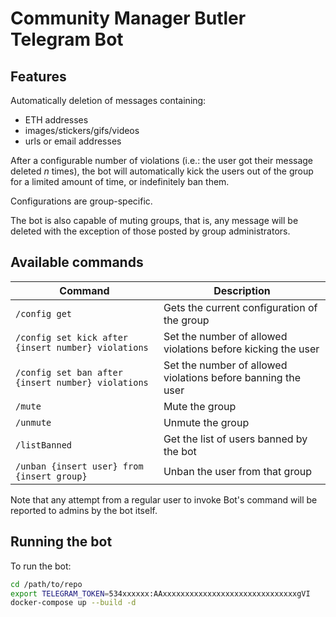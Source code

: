 # Community Manager Butler Telegram Bot


## Features

Automatically deletion of messages containing:

- ETH addresses
- images/stickers/gifs/videos
- urls or email addresses

After a configurable number of violations (i.e.: the user got their message deleted _n_ times), the bot will automatically kick the users out of the group for a limited amount of time, or indefinitely ban them.

Configurations are group-specific.

The bot is also capable of muting groups, that is, any message will be deleted with the exception of those posted by group administrators.



## Available commands

| Command | Description |
| --------| ----------- |
| `/config get` | Gets the current configuration of the group  |
| `/config set kick after {insert number} violations` | Set the number of allowed violations before kicking the user |
| `/config set ban after {insert number} violations` | Set the number of allowed violations before banning the user |
| `/mute` | Mute the group |
| `/unmute` | Unmute the group |
| `/listBanned` | Get the list of users banned by the bot |
| `/unban {insert user} from {insert group}` | Unban the user from that group|


Note that any attempt from a regular user to invoke Bot's command will be reported to admins by the bot itself.


## Running the bot

To run the bot:
```sh
cd /path/to/repo
export TELEGRAM_TOKEN=534xxxxxx:AAxxxxxxxxxxxxxxxxxxxxxxxxxxxxxxgVI
docker-compose up --build -d
```
